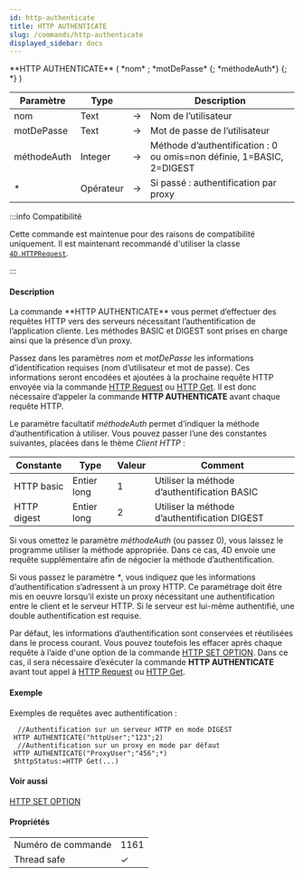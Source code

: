 ```yaml
---
id: http-authenticate
title: HTTP AUTHENTICATE
slug: /commands/http-authenticate
displayed_sidebar: docs
---
```


<!--REF #_command_.HTTP AUTHENTICATE.Syntax-->**HTTP AUTHENTICATE** ( *nom* ; *motDePasse* {; *méthodeAuth*} {; *} )<!-- END REF-->
<!--REF #_command_.HTTP AUTHENTICATE.Params-->
| Paramètre | Type |  | Description |
| --- | --- | --- | --- |
| nom | Text | &#8594;  | Nom de l’utilisateur |
| motDePasse | Text | &#8594;  | Mot de passe de l’utilisateur |
| méthodeAuth | Integer | &#8594;  | Méthode d’authentification : 0 ou omis=non définie, 1=BASIC, 2=DIGEST |
| * | Opérateur | &#8594;  | Si passé : authentification par proxy |

<!-- END REF-->

:::info Compatibilité

Cette commande est maintenue pour des raisons de compatibilité uniquement. Il est maintenant recommandé d'utiliser la classe [`4D.HTTPRequest`](../API/HTTPRequestClass.md).

:::

#### Description 

<!--REF #_command_.HTTP AUTHENTICATE.Summary-->La commande **HTTP AUTHENTICATE** vous permet d’effectuer des requêtes HTTP vers des serveurs nécessitant l’authentification de l’application cliente.<!-- END REF--> Les méthodes BASIC et DIGEST sont prises en charge ainsi que la présence d’un proxy.

Passez dans les paramètres *nom* et *motDePasse* les informations d’identification requises (nom d’utilisateur et mot de passe). Ces informations seront encodées et ajoutées à la prochaine requête HTTP envoyée via la commande [HTTP Request](http-request.md) ou [HTTP Get](http-get.md). Il est donc nécessaire d’appeler la commande **HTTP AUTHENTICATE** avant chaque requête HTTP.

Le paramètre facultatif *méthodeAuth* permet d’indiquer la méthode d’authentification à utiliser. Vous pouvez passer l’une des constantes suivantes, placées dans le thème *Client HTTP* :

| Constante   | Type        | Valeur | Comment                                       |
| ----------- | ----------- | ------ | --------------------------------------------- |
| HTTP basic  | Entier long | 1      | Utiliser la méthode d’authentification BASIC  |
| HTTP digest | Entier long | 2      | Utiliser la méthode d’authentification DIGEST |

Si vous omettez le paramètre *méthodeAuth* (ou passez 0), vous laissez le programme utiliser la méthode appropriée. Dans ce cas, 4D envoie une requête supplémentaire afin de négocier la méthode d’authentification.

Si vous passez le paramètre *\**, vous indiquez que les informations d’authentification s’adressent à un proxy HTTP. Ce paramétrage doit être mis en oeuvre lorsqu’il existe un proxy nécessitant une authentification entre le client et le serveur HTTP. Si le serveur est lui-même authentifié, une double authentification est requise.

Par défaut, les informations d’authentification sont conservées et réutilisées dans le process courant. Vous pouvez toutefois les effacer après chaque requête à l’aide d'une option de la commande [HTTP SET OPTION](http-set-option.md). Dans ce cas, il sera nécessaire d’exécuter la commande **HTTP AUTHENTICATE** avant tout appel à [HTTP Request](http-request.md) ou [HTTP Get](http-get.md).

#### Exemple 

Exemples de requêtes avec authentification :

```4d
  //Authentification sur un serveur HTTP en mode DIGEST
 HTTP AUTHENTICATE("httpUser";"123";2)
  //Authentification sur un proxy en mode par défaut
 HTTP AUTHENTICATE("ProxyUser";"456";*)
 $httpStatus:=HTTP Get(...)
```

#### Voir aussi 

[HTTP SET OPTION](http-set-option.md)  

#### Propriétés

|  |  |
| --- | --- |
| Numéro de commande | 1161 |
| Thread safe | &check; |


